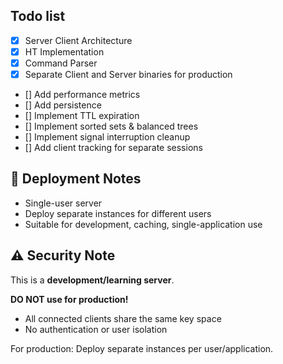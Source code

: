 ## Todo list
- [X] Server Client Architecture
- [X] HT Implementation
- [X] Command Parser
- [X] Separate Client and Server binaries for production
- [] Add performance metrics
- [] Add persistence
- [] Implement TTL expiration
- [] Implement sorted sets & balanced trees
- [] Implement signal interruption cleanup
- [] Add client tracking for separate sessions 



## 🚀 Deployment Notes
- Single-user server 
- Deploy separate instances for different users
- Suitable for development, caching, single-application use


## ⚠️ Security Note
This is a **development/learning server**. 

**DO NOT use for production!**

- All connected clients share the same key space
- No authentication or user isolation

For production: Deploy separate instances per user/application.